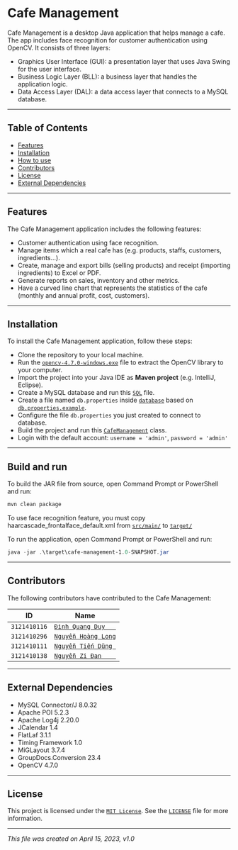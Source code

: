 # Cafe Management

Cafe Management is a desktop Java application that helps manage a cafe.
The app includes face recognition for customer authentication using OpenCV.
It consists of three layers:

- Graphics User Interface (GUI): a presentation layer  that uses Java Swing for the user interface.
- Business Logic Layer (BLL): a business layer that handles the application logic.
- Data Access Layer (DAL): a data access layer that connects to a MySQL database.

___

## Table of Contents

- [Features](#features)
- [Installation](#installation)
- [How to use](#Build-and-run)
- [Contributors](#contributors)
- [License](#license)
- [External Dependencies](#external-dependencies)

___

## Features

The Cafe Management application includes the following features:

- Customer authentication using face recognition.
- Manage items which a real cafe has (e.g. products, staffs, customers, ingredients...).
- Create, manage and export bills (selling products) and receipt (importing ingredients) to Excel or PDF.
- Generate reports on sales, inventory and other metrics.
- Have a curved line chart that represents the statistics of the cafe (monthly and annual profit, cost, customers).

___

## Installation

To install the Cafe Management application, follow these steps:

- Clone the repository to your local machine.
- Run the [`opencv-4.7.0-windows.exe`](opencv-4.7.0-windows.exe) file to extract the OpenCV library to your computer.
- Import the project into your Java IDE as **Maven project** (e.g. IntelliJ, Eclipse).
- Create a MySQL database and run this [`SQL`](database/cafe_db.sql) file.
- Create a file named `db.properties` inside [`database`](database) based on [`db.properties.example`](database/db.properties.example).
- Configure the file `db.properties` you just created to connect to database.
- Build the project and run this [`CafeManagement`](src/com/cafe/main/CafeManagement.java) class.
- Login with the default account: `username = 'admin'`, `password = 'admin'`

___

## Build and run

To build the JAR file from source, open Command Prompt or PowerShell and run:

```powershell
mvn clean package
```

To use face recognition feature, you must copy haarcascade_frontalface_default.xml
from [`src/main/`](src/main/)
to [`target/`](target/)

To run the application, open Command Prompt or PowerShell and run:

```powershell
java -jar .\target\cafe-management-1.0-SNAPSHOT.jar
```

___

## Contributors

The following contributors have contributed to the Cafe Management:

| **ID**       | **Name**                                              |
|--------------|-------------------------------------------------------|
| `3121410116` | [`Đinh Quang Duy   `](https://github.com/quangduy201) |
| `3121410296` | [`Nguyễn Hoàng Long`](https://github.com/LongBOTT)    |
| `3121410111` | [`Nguyễn Tiến Dũng `](https://github.com/Dungweb)     |
| `3121410138` | [`Nguyễn Zi Đan    `](https://github.com/zidan63)     |

___

## External Dependencies

- MySQL Connector/J 8.0.32
- Apache POI 5.2.3
- Apache Log4j 2.20.0
- JCalendar 1.4
- FlatLaf 3.1.1
- Timing Framework 1.0
- MiGLayout 3.7.4
- GroupDocs.Conversion 23.4
- OpenCV 4.7.0

___

## License

This project is licensed under the [`MIT License`](https://opensource.org/licenses/MIT).
See the [`LICENSE`](LICENSE) file for more information.

___

_This file was created on April 15, 2023, v1.0_
